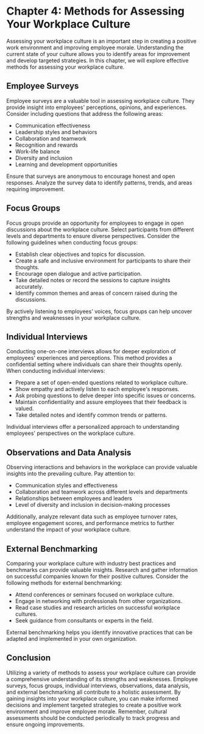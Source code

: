 Chapter 4: Methods for Assessing Your Workplace Culture
=======================================================

Assessing your workplace culture is an important step in creating a positive work environment and improving employee morale. Understanding the current state of your culture allows you to identify areas for improvement and develop targeted strategies. In this chapter, we will explore effective methods for assessing your workplace culture.

Employee Surveys
----------------

Employee surveys are a valuable tool in assessing workplace culture. They provide insight into employees' perceptions, opinions, and experiences. Consider including questions that address the following areas:

* Communication effectiveness
* Leadership styles and behaviors
* Collaboration and teamwork
* Recognition and rewards
* Work-life balance
* Diversity and inclusion
* Learning and development opportunities

Ensure that surveys are anonymous to encourage honest and open responses. Analyze the survey data to identify patterns, trends, and areas requiring improvement.

Focus Groups
------------

Focus groups provide an opportunity for employees to engage in open discussions about the workplace culture. Select participants from different levels and departments to ensure diverse perspectives. Consider the following guidelines when conducting focus groups:

* Establish clear objectives and topics for discussion.
* Create a safe and inclusive environment for participants to share their thoughts.
* Encourage open dialogue and active participation.
* Take detailed notes or record the sessions to capture insights accurately.
* Identify common themes and areas of concern raised during the discussions.

By actively listening to employees' voices, focus groups can help uncover strengths and weaknesses in your workplace culture.

Individual Interviews
---------------------

Conducting one-on-one interviews allows for deeper exploration of employees' experiences and perceptions. This method provides a confidential setting where individuals can share their thoughts openly. When conducting individual interviews:

* Prepare a set of open-ended questions related to workplace culture.
* Show empathy and actively listen to each employee's responses.
* Ask probing questions to delve deeper into specific issues or concerns.
* Maintain confidentiality and assure employees that their feedback is valued.
* Take detailed notes and identify common trends or patterns.

Individual interviews offer a personalized approach to understanding employees' perspectives on the workplace culture.

Observations and Data Analysis
------------------------------

Observing interactions and behaviors in the workplace can provide valuable insights into the prevailing culture. Pay attention to:

* Communication styles and effectiveness
* Collaboration and teamwork across different levels and departments
* Relationships between employees and leaders
* Level of diversity and inclusion in decision-making processes

Additionally, analyze relevant data such as employee turnover rates, employee engagement scores, and performance metrics to further understand the impact of your workplace culture.

External Benchmarking
---------------------

Comparing your workplace culture with industry best practices and benchmarks can provide valuable insights. Research and gather information on successful companies known for their positive cultures. Consider the following methods for external benchmarking:

* Attend conferences or seminars focused on workplace culture.
* Engage in networking with professionals from other organizations.
* Read case studies and research articles on successful workplace cultures.
* Seek guidance from consultants or experts in the field.

External benchmarking helps you identify innovative practices that can be adapted and implemented in your own organization.

Conclusion
----------

Utilizing a variety of methods to assess your workplace culture can provide a comprehensive understanding of its strengths and weaknesses. Employee surveys, focus groups, individual interviews, observations, data analysis, and external benchmarking all contribute to a holistic assessment. By gaining insights into your workplace culture, you can make informed decisions and implement targeted strategies to create a positive work environment and improve employee morale. Remember, cultural assessments should be conducted periodically to track progress and ensure ongoing improvements.
